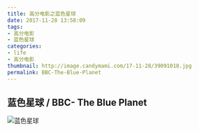 ```yaml
---
title: 高分电影之蓝色星球
date: 2017-11-28 13:58:09
tags:
- 高分电影
- 蓝色星球
categories:
- life
- 高分电影
thumbnail: http://image.candymami.com/17-11-28/39091018.jpg
permalink: BBC-The-Blue-Planet
---
```


蓝色星球 / BBC- The Blue Planet
----

![蓝色星球](http://image.candymami.com/17-11-28/30567720.jpg)